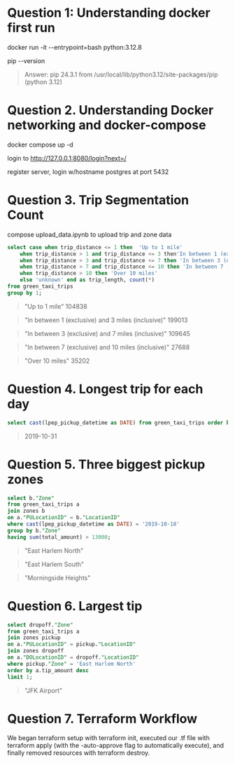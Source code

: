 # Question 1: Understanding docker first run
docker run -it  --entrypoint=bash python:3.12.8 

pip --version

> Answer: pip 24.3.1 from /usr/local/lib/python3.12/site-packages/pip (python 3.12)

# Question 2. Understanding Docker networking and docker-compose
docker compose up -d

login to http://127.0.0.1:8080/login?next=/

register server, login w/hostname postgres at port 5432

# Question 3. Trip Segmentation Count
compose upload_data.ipynb to upload trip and zone data

```sql
select case when trip_distance <= 1 then  'Up to 1 mile'
    when trip_distance > 1 and trip_distance <= 3 then'In between 1 (exclusive) and 3 miles (inclusive)'
    when trip_distance > 3 and trip_distance <= 7 then 'In between 3 (exclusive) and 7 miles (inclusive)'
    when trip_distance > 7 and trip_distance <= 10 then 'In between 7 (exclusive) and 10 miles (inclusive)'
    when trip_distance > 10 then 'Over 10 miles'
	else 'unknown' end as trip_length, count(*)
from green_taxi_trips
group by 1;
```

> "Up to 1 mile"	104838

> "In between 1 (exclusive) and 3 miles (inclusive)"	199013

> "In between 3 (exclusive) and 7 miles (inclusive)"	109645

> "In between 7 (exclusive) and 10 miles (inclusive)"	27688

> "Over 10 miles"	35202

# Question 4. Longest trip for each day
```sql
select cast(lpep_pickup_datetime as DATE) from green_taxi_trips order by trip_distance desc limit 1;
```

> 2019-10-31

# Question 5. Three biggest pickup zones
```sql
select b."Zone" 
from green_taxi_trips a
join zones b
on a."PULocationID" = b."LocationID"
where cast(lpep_pickup_datetime as DATE) = '2019-10-18'
group by b."Zone"
having sum(total_amount) > 13000;
```
> "East Harlem North"

> "East Harlem South"

> "Morningside Heights"

# Question 6. Largest tip
```sql
select dropoff."Zone" 
from green_taxi_trips a
join zones pickup
on a."PULocationID" = pickup."LocationID"
join zones dropoff
on a."DOLocationID" = dropoff."LocationID"
where pickup."Zone" = 'East Harlem North'
order by a.tip_amount desc
limit 1;
```

> "JFK Airport"

# Question 7. Terraform Workflow

We began terraform setup with terraform init, executed our .tf file with terraform apply (with the -auto-approve flag to automatically execute), and finally removed resources with terraform destroy.